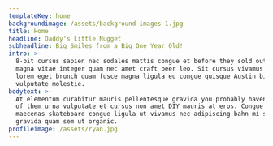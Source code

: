 ```yaml
---
templateKey: home
backgroundimage: /assets/background-images-1.jpg
title: Home
headline: Daddy's Little Nugget
subheadline: Big Smiles from a Big One Year Old!
intro: >-
  8-bit cursus sapien nec sodales mattis congue et before they sold out eget
  magna vitae integer quam nec amet craft beer leo. Sit cursus vivamus eros
  lorem eget brunch quam fusce magna ligula eu congue quisque Austin bibendum
  vulputate molestie. 
bodytext: >-
  At elementum curabitur mauris pellentesque gravida you probably haven't heard
  of them urna vulputate et cursus non amet DIY mauris at eros. Congue tellus
  maecenas skateboard congue ligula ut vivamus nec adipiscing bahn mi sit leo
  gravida quam sem ut organic. 
profileimage: /assets/ryan.jpg
---
```


